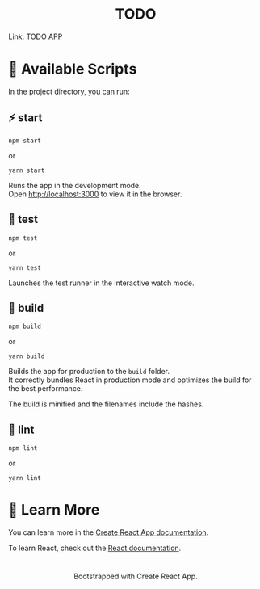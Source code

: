 <h1 align="center">TODO</h1>

Link: [TODO APP](https://66cc5e35e850fcd6bd446406--merry-sable-c869bf.netlify.app/)

# 🚀 Available Scripts

In the project directory, you can run:

## ⚡️ start

```
npm start
```

or

```
yarn start
```

Runs the app in the development mode.\
Open [http://localhost:3000](http://localhost:3000) to view it in the browser.

## 🧪 test

```
npm test
```

or

```
yarn test
```

Launches the test runner in the interactive watch mode.

## 🦾 build

```
npm build
```

or

```
yarn build
```

Builds the app for production to the `build` folder.\
It correctly bundles React in production mode and optimizes the build for the best performance.

The build is minified and the filenames include the hashes.

## 🧶 lint

```
npm lint
```

or

```
yarn lint
```

# 📖 Learn More

You can learn more in the [Create React App documentation](https://create-react-app.dev/docs/getting-started/).

To learn React, check out the [React documentation](https://react.dev/).

#

<p align="center">Bootstrapped with Create React App.</p>

